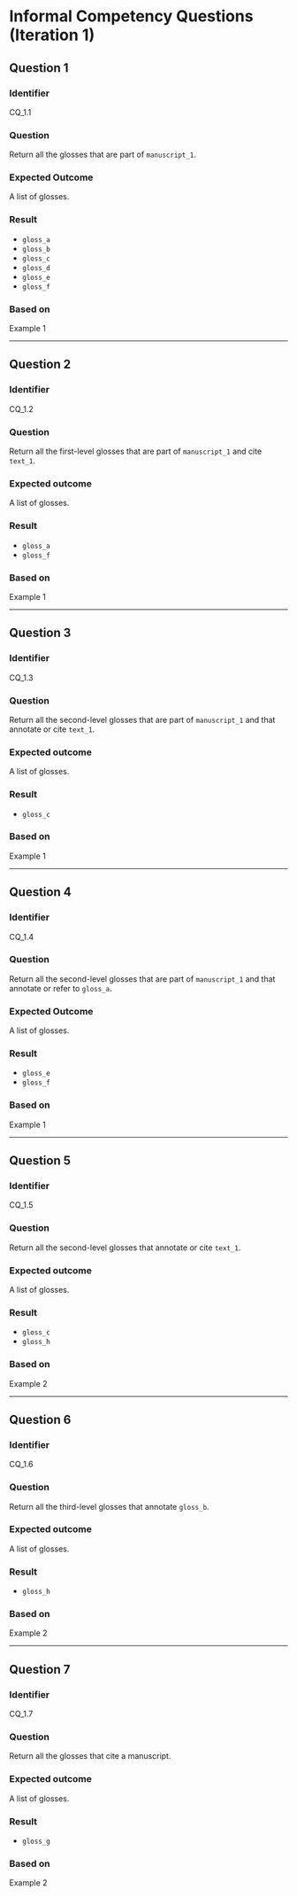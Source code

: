 # Informal Competency Questions (Iteration 1)

## Question 1

### Identifier
CQ_1.1

### Question
Return all the glosses that are part of `manuscript_1`.

### Expected Outcome
A list of glosses.

### Result
* `gloss_a`
* `gloss_b`
* `gloss_c`
* `gloss_d`
* `gloss_e`
* `gloss_f`

### Based on
Example 1

***

## Question 2

### Identifier 
CQ_1.2

### Question
Return all the first-level glosses that are part of `manuscript_1` and cite `text_1`.

### Expected outcome
A list of glosses.

### Result
* `gloss_a`
* `gloss_f`

### Based on 
Example 1

***

## Question 3

### Identifier 
CQ_1.3

### Question
Return all the second-level glosses that are part of `manuscript_1` and that annotate or cite `text_1`.

### Expected outcome
A list of glosses.

### Result
* `gloss_c`

### Based on
Example 1

***

## Question 4

### Identifier
CQ_1.4

### Question
Return all the second-level glosses that are part of `manuscript_1` and that annotate or refer to `gloss_a`.

### Expected Outcome
A list of glosses.

### Result
* `gloss_e`
* `gloss_f`

### Based on
Example 1

***

## Question 5

### Identifier
CQ_1.5

### Question
Return all the second-level glosses that annotate or cite `text_1`.

### Expected outcome
A list of glosses.

### Result
* `gloss_c`
* `gloss_h`

### Based on
Example 2

***

## Question 6

### Identifier
CQ_1.6

### Question
Return all the third-level glosses that annotate `gloss_b`.

### Expected outcome
A list of glosses.

### Result
* `gloss_h`

### Based on
Example 2

***

## Question 7

### Identifier
CQ_1.7

### Question
Return all the glosses that cite a manuscript.

### Expected outcome
A list of glosses.

### Result
* `gloss_g`

### Based on
Example 2
